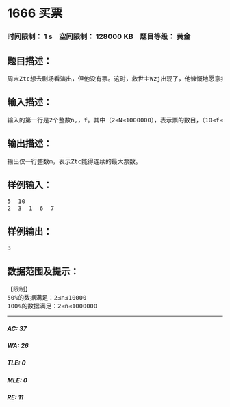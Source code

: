# 1666 买票   
### 时间限制： 1 s&nbsp;&nbsp;&nbsp;&nbsp;空间限制： 128000 KB&nbsp;&nbsp;&nbsp;&nbsp;题目等级： 黄金  
## 题目描述：  

<pre>
周末Ztc想去剧场看演出，但他没有票。这时，救世主Wzj出现了，他慷慨地愿意卖给Ztc一些票。 Wzj手上共有n张票，但每张票的费用都不一样，贪心的ztc想要得到尽可能多的票，但又想花费最少，慷慨的wzj原意给连续的m张票。 Ztc 希望你能帮助他在花钱范围内取得最大的票数
</pre>
  
  
## 输入描述：  

<pre>
输入的第一行是2个整数n,，f。其中（2≤N≤1000000），表示票的数目，（10≤f≤10000），表示ztc身上的钱。 接下来的1行，有n个整数a（1≤a≤30），表示每一张票的票价。 
</pre>
  
  
## 输出描述：  

<pre>
输出仅一行整数m，表示Ztc能得连续的最大票数。
</pre>
  
  
## 样例输入：  

<pre>
5  10
2  3  1  6  7
</pre>
  
  
## 样例输出：  

<pre>
3
</pre>
  
  
## 数据范围及提示：  

<pre>
【限制】
50%的数据满足：2≤n≤10000
100%的数据满足：2≤n≤1000000
</pre>
  
  
***  

##### AC: 37  
##### WA: 26  
##### TLE: 0  
##### MLE: 0  
##### RE: 11  
